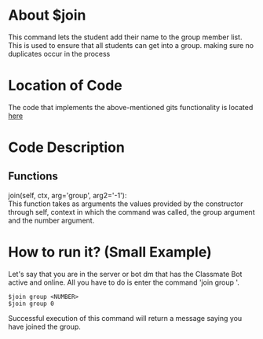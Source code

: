 # About $join
This command lets the student add their name to the group member list. This is used to ensure that all students can get into a group. making sure no duplicates occur in the process

# Location of Code
The code that implements the above-mentioned gits functionality is located [here](https://github.com/War-Keeper/ClassMateBot/blob/main/cogs/groups.py)

# Code Description
## Functions
join(self, ctx, arg='group', arg2='-1'): <br>
This function takes as arguments the values provided by the constructor through self, context in which the command was called, the group argument and the number argument.

# How to run it? (Small Example)
Let's say that you are in the server or bot dm that has the Classmate Bot active and online. All you have to do is 
enter the command 'join group <number>'.
```
$join group <NUMBER>
$join group 0
```
Successful execution of this command will return a message saying you have joined the group.

